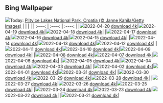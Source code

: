 ## Bing Wallpaper
![](./wallpaper/2022-04-20.jpg)Today: [Plitvice Lakes National Park, Croatia (© Janne Kahila/Getty Images)](./wallpaper/2022-04-20.jpg)
|      |      |      |
| :----: | :----: | :----: |
|![](./wallpaper/2022-04-20_sm.jpg)2022-04-20 [download 4k](./wallpaper/2022-04-20.jpg)|![](./wallpaper/2022-04-19_sm.jpg)2022-04-19 [download 4k](./wallpaper/2022-04-19.jpg)|![](./wallpaper/2022-04-18_sm.jpg)2022-04-18 [download 4k](./wallpaper/2022-04-18.jpg)|
|![](./wallpaper/2022-04-17_sm.jpg)2022-04-17 [download 4k](./wallpaper/2022-04-17.jpg)|![](./wallpaper/2022-04-16_sm.jpg)2022-04-16 [download 4k](./wallpaper/2022-04-16.jpg)|![](./wallpaper/2022-04-15_sm.jpg)2022-04-15 [download 4k](./wallpaper/2022-04-15.jpg)|
|![](./wallpaper/2022-04-14_sm.jpg)2022-04-14 [download 4k](./wallpaper/2022-04-14.jpg)|![](./wallpaper/2022-04-13_sm.jpg)2022-04-13 [download 4k](./wallpaper/2022-04-13.jpg)|![](./wallpaper/2022-04-12_sm.jpg)2022-04-12 [download 4k](./wallpaper/2022-04-12.jpg)|
|![](./wallpaper/2022-04-11_sm.jpg)2022-04-11 [download 4k](./wallpaper/2022-04-11.jpg)|![](./wallpaper/2022-04-10_sm.jpg)2022-04-10 [download 4k](./wallpaper/2022-04-10.jpg)|![](./wallpaper/2022-04-09_sm.jpg)2022-04-09 [download 4k](./wallpaper/2022-04-09.jpg)|
|![](./wallpaper/2022-04-08_sm.jpg)2022-04-08 [download 4k](./wallpaper/2022-04-08.jpg)|![](./wallpaper/2022-04-07_sm.jpg)2022-04-07 [download 4k](./wallpaper/2022-04-07.jpg)|![](./wallpaper/2022-04-06_sm.jpg)2022-04-06 [download 4k](./wallpaper/2022-04-06.jpg)|
|![](./wallpaper/2022-04-05_sm.jpg)2022-04-05 [download 4k](./wallpaper/2022-04-05.jpg)|![](./wallpaper/2022-04-04_sm.jpg)2022-04-04 [download 4k](./wallpaper/2022-04-04.jpg)|![](./wallpaper/2022-04-03_sm.jpg)2022-04-03 [download 4k](./wallpaper/2022-04-03.jpg)|
|![](./wallpaper/2022-04-02_sm.jpg)2022-04-02 [download 4k](./wallpaper/2022-04-02.jpg)|![](./wallpaper/2022-04-01_sm.jpg)2022-04-01 [download 4k](./wallpaper/2022-04-01.jpg)|![](./wallpaper/2022-03-31_sm.jpg)2022-03-31 [download 4k](./wallpaper/2022-03-31.jpg)|
|![](./wallpaper/2022-03-30_sm.jpg)2022-03-30 [download 4k](./wallpaper/2022-03-30.jpg)|![](./wallpaper/2022-03-29_sm.jpg)2022-03-29 [download 4k](./wallpaper/2022-03-29.jpg)|![](./wallpaper/2022-03-28_sm.jpg)2022-03-28 [download 4k](./wallpaper/2022-03-28.jpg)|
|![](./wallpaper/2022-03-27_sm.jpg)2022-03-27 [download 4k](./wallpaper/2022-03-27.jpg)|![](./wallpaper/2022-03-26_sm.jpg)2022-03-26 [download 4k](./wallpaper/2022-03-26.jpg)|![](./wallpaper/2022-03-25_sm.jpg)2022-03-25 [download 4k](./wallpaper/2022-03-25.jpg)|
|![](./wallpaper/2022-03-24_sm.jpg)2022-03-24 [download 4k](./wallpaper/2022-03-24.jpg)|![](./wallpaper/2022-03-23_sm.jpg)2022-03-23 [download 4k](./wallpaper/2022-03-23.jpg)|![](./wallpaper/2022-03-22_sm.jpg)2022-03-22 [download 4k](./wallpaper/2022-03-22.jpg)|
|![](./wallpaper/2022-03-21_sm.jpg)2022-03-21 [download 4k](./wallpaper/2022-03-21.jpg)|